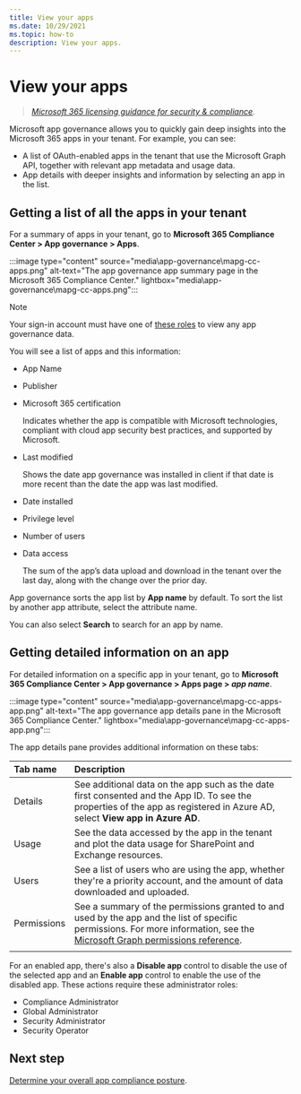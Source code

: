 ```yaml
---
title: View your apps
ms.date: 10/29/2021
ms.topic: how-to
description: View your apps.
---
```


# View your apps

>*[Microsoft 365 licensing guidance for security & compliance](https://aka.ms/ComplianceSD).*

Microsoft app governance allows you to quickly gain deep insights into the Microsoft 365 apps in your tenant. For example, you can see:

- A list of OAuth-enabled apps in the tenant that use the Microsoft Graph API, together with relevant app metadata and usage data.
- App details with deeper insights and information by selecting an app in the list.

## Getting a list of all the apps in your tenant

For a summary of apps in your tenant, go to **Microsoft 365 Compliance Center > App governance > Apps**.

:::image type="content" source="media\app-governance\mapg-cc-apps.png" alt-text="The app governance app summary page in the Microsoft 365 Compliance Center." lightbox="media\app-governance\mapg-cc-apps.png":::

>[!Note]
> Your sign-in account must have one of [these roles](app-governance-get-started.md#administrator-roles) to view any app governance data.
>

You will see a list of apps and this information:

- App Name
- Publisher
- Microsoft 365 certification

  Indicates whether the app is compatible with Microsoft technologies, compliant with cloud app security best practices, and supported by Microsoft.

- Last modified

  Shows the date app governance was installed in client if that date is more recent than the date the app was last modified.

- Date installed
- Privilege level
- Number of users
- Data access

  The sum of the app’s data upload and download in the tenant over the last day, along with the change over the prior day.

App governance sorts the app list by **App name** by default. To sort the list by another app attribute, select the attribute name.

You can also select **Search** to search for an app by name.

## Getting detailed information on an app

For detailed information on a specific app in your tenant, go to **Microsoft 365 Compliance Center > App governance > Apps page > *app name***.

:::image type="content" source="media\app-governance\mapg-cc-apps-app.png" alt-text="The app governance app details pane in the Microsoft 365 Compliance Center." lightbox="media\app-governance\mapg-cc-apps-app.png":::

The app details pane provides additional information on these tabs:

| Tab name | Description |
|:-------|:-----|
| Details | See additional data on the app such as the date first consented and the App ID. To see the properties of the app as registered in Azure AD, select **View app in Azure AD**. |
| Usage |See the data accessed by the app in the tenant and plot the data usage for SharePoint and Exchange resources. |
| Users | See a list of users who are using the app, whether they're a priority account, and the amount of data downloaded and uploaded. |
| Permissions | See a summary of the permissions granted to and used by the app and the list of specific permissions. For more information, see the [Microsoft Graph permissions reference](/graph/permissions-reference). |
|||

For an enabled app, there's also a **Disable app** control to disable the use of the selected app and an **Enable app** control to enable the use of the disabled app. These actions require these administrator roles:

- Compliance Administrator
- Global Administrator
- Security Administrator
- Security Operator

## Next step

[Determine your overall app compliance posture](app-governance-visibility-insights-compliance-posture.md).
